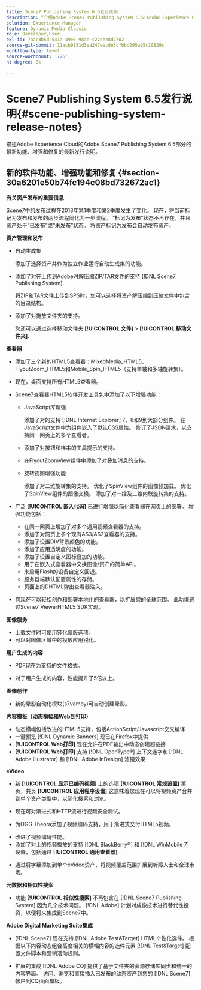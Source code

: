 ```yaml
---
title: Scene7 Publishing System 6.5发行说明
description: “介绍Adobe Scene7 Publishing System 6.5(Adobe Experience Cloud中Adobe Experience Manager解决方案的一部分)的最新功能、增强和修复的最新发行说明。”
solution: Experience Manager
feature: Dynamic Media Classic
role: Developer,User
exl-id: 7aac3b5d-541a-49e6-98ae-c22eee8d2702
source-git-commit: 11acb9151d3ea247eecde3cfbbd295a95c10829c
workflow-type: tm+mt
source-wordcount: '726'
ht-degree: 0%

---
```


# Scene7 Publishing System 6.5发行说明{#scene-publishing-system-release-notes}

描述Adobe Experience Cloud的Adobe Scene7 Publishing System 6.5部分的最新功能、增强和修复的最新发行说明。

## 新的软件功能、增强功能和修复 {#section-30a6201e50b74fc194c08bd732672ac1}

**有关资产发布的重要信息**

Scene7中的发布过程在2013年第1季度和第2季度发生了变化。 现在，将当前标记为发布和发布的两步流程简化为一步流程。 “标记为发布”状态不再存在，并且资产处于“已发布”或“未发布”状态。 将资产标记为发布会自动发布资产。

**资产管理和发布**

* 自动生成集

   添加了选择资产并作为独立作业运行自动生成集的功能。
* 添加了对在上传到Adobe时解压缩ZIP/TAR文件的支持 [!DNL Scene7 Publishing System].

   将ZIP和TAR文件上传到SPS时，您可以选择将资产解压缩到压缩文件中包含的目录结构。

* 添加了对拖放文件夹的支持。

   您还可以通过选择移动文件夹 **[!UICONTROL 文件]** > **[!UICONTROL 移动文件夹]**.

**查看器**

* 添加了三个新的HTML5查看器：MixedMedia_HTML5、FlyoutZoom_HTML5和Mobile_Spin_HTML5（支持单轴和多轴旋转集）。

<!-- 
  [More information](http://help.adobe.com/en_US/scene7/using/WS6E593DEA-7D81-4cd6-84B0-85E8BB274176.html#WS1c46793299cf21d77e926d1613177f0a020-8000.html).  -->
* 现在，桌面支持所有HTML5查看器。

<!--   [More information](http://help.adobe.com/en_US/scene7/using/WS6E593DEA-7D81-4cd6-84B0-85E8BB274176.html#WS1c46793299cf21d77e926d1613177f0a020-8000.html). -->
* Scene7查看器HTML5软件开发工具包中添加了以下增强功能：

   * JavaScript库增强

      添加了对的支持 [!DNL Internet Explorer] 7、8和9到大部分组件。 在JavaScript文件中为组件嵌入了默认CSS属性。 修订了JSON请求，以支持同一网页上的多个查看者。

   * 添加了对按钮和样本的工具提示的支持。
   * 在FlyoutZoomView组件中添加了对叠加消息的支持。
   * 旋转视图增强功能

      添加了对二维旋转集的支持。 优化了SpinView组件的图像预加载。 优化了SpinView组件的图像交换。 添加了对一维及二维内联旋转集的支持。

* 广泛 **[!UICONTROL 嵌入代码]** 已进行增强以简化查看器在网页上的部署。 增强功能包括：

   * 在同一网页上增加了对多个通用视频查看器的支持。
   * 添加了对网页上多个现有AS3/AS2查看器的支持。
   * 添加了设置DIV背景颜色的功能。
   * 添加了应用透明度的功能。
   * 添加了设置自定义图标叠加的功能。
   * 用于在嵌入式查看器中交换图像/资产的简单API。
   * 未启用Flash的设备自定义回退。
   * 服务器端默认配置属性的存储。
   * 页面上的DHTML弹出查看器注入。

* 您现在可以轻松创作和部署本地化的查看器，以扩展您的全球范围。 此功能通过Scene7 ViewerHTML5 SDK实现。

**图像服务**

* 上载文件时可使用钝化蒙版选项。
* 可以对图像区域中的投放应用锐化。

**用户生成的内容**

* PDF现在为支持的文件格式。

<!--   [More information](http://help.adobe.com/en_US/scene7/using/WSe8b0455615e2dc47-2df907a712f31201b35-8000.html).  -->
* 对于用户生成的内容，性能提升了5倍以上。

**图像创作**

* 新的晕影自动化模块(s7vampy)可自动创建晕影。

**内容模板（动态横幅和Web到打印）**

* 动态横幅包括改进的HTML5支持，包括ActionScript/Javascript交叉编译
* 一键预览 [!DNL Dynamic Banners] 现已在Firefox中提供
* **[!UICONTROL Web打印]** 现在允许在PDF输出中动态创建超链接
* **[!UICONTROL Web打印]** 支持 [!DNL OpenType®] 上下文连字和 [!DNL Adobe Illustrator] 和 [!DNL Adobe InDesign] 滤镜效果

**eVideo**

* 新 **[!UICONTROL 显示已编码视频]** 上的选项 **[!UICONTROL 常规设置]** 第页，共页 **[!UICONTROL 应用程序设置]** 这意味着您现在可以将视频资产合并到单个资产类型中，以简化搜索和浏览。

<!--   [More information](http://help.adobe.com/en_US/scene7/using/WSCCBA9D3A-06A3-4f29-AF6B-36CBB2A655F1.html).  -->

* 现在可对渐进式和HTTP流进行视频安全测试。

<!--   [More information](http://help.adobe.com/en_US/scene7/using/WSd968ca97bf01df72-5efde3a123268dd80f5-8000.html). -->
* 为OGG Theora添加了视频编码支持，用于渐进式交付HTML5视频。

<!--   [More information](http://help.adobe.com/en_US/scene7/using/WSE86ACF2B-BD50-4c48-A1D7-9CD4405B62D0.html#WS1c46793299cf21d7-39fae9c1131ba8968f7-7fff.html). -->
* 改进了视频编码性能。
* 添加了对上的视频播放的支持 [!DNL BlackBerry®] 和 [!DNL WinMobile 7] 设备，包括通过 **[!UICONTROL 通用查看器]**.

<!--   [More information](http://help.adobe.com/en_US/scene7/using/WS6E593DEA-7D81-4cd6-84B0-85E8BB274176.html#WS1c46793299cf21d77e926d1613177f0a020-8000.html) or the [eVideo chapter](http://help.adobe.com/en_US/scene7/using/WS53492AE1-6029-45d8-BF80-F4B5CF33EB08.html). -->

* 通过将字幕添加到单个eVideo资产，将视频覆盖范围扩展到听障人士和全球市场。

<!--   See [More information](http://help.adobe.com/en_US/scene7/using/WS98ca2e6790647c06-6f6f53e137b959f094-8000.html). -->

**元数据和相似性搜索**

* 功能 **[!UICONTROL 相似性搜索]** 不再包含在 [!DNL Scene7 Publishing System] 因为几个技术问题。 [!DNL Adobe] 计划对成像技术进行替代性投资，以便将来集成到Scene7中。

**Adobe Digital Marketing Suite集成**

* [!DNL Scene7] 现在支持 [!DNL Adobe Test&Target] HTML个性化选件。 根据以下内容动态组合高度相关的横幅内容的选件元素 [!DNL Test&Target] 配置文件脚本和营销活动规则。

* 扩展的集成 [!DNL Adobe CQ] 提供了基于文件夹的资源存储库同步和统一的内容界面。 访问、浏览和直接插入已发布的动态资产到您的 [!DNL Scene7] 帐户到CQ页面模板。
